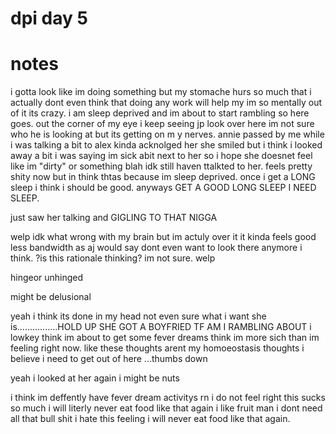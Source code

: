 # dpi day 5 

# notes

 i gotta look like im doing something but my stomache hurs so much that i actually dont even think that doing any work will help my im so mentally out of it its crazy. i am sleep deprived and im about to start rambling so here goes. out the corner of my eye i keep seeing jp look over here im not sure who he is looking at but its getting on m y nerves. annie passed by me while i was talking a bit to alex kinda acknolged her she smiled but i think i looked away a bit i was saying im sick abit next to her so i hope she doesnet feel like im "dirty" or something blah idk still haven ttalkted to her. feels pretty shity now but in think thtas because im sleep deprived. once i get a LONG sleep i think i should be good. anyways GET A GOOD LONG SLEEP I NEED SLEEP.
 
 just saw her talking and GIGLING TO THAT NIGGA

 welp idk what wrong with my brain but im actuly over it it kinda feels good less bandwidth as aj would say dont even want to look there anymore i think. ?is this rationale thinking? im not sure. welp

hingeor unhinged

 might be delusional 

 yeah i think its done in my head not even sure what i want she is................HOLD UP SHE GOT A BOYFRIED TF AM I RAMBLING ABOUT 
 i lowkey think im about to get some fever dreams think im more sich than im feeling right now. like these thoughts arent my homoeostasis thoughts i believe i need to get out of here ...thumbs down

 yeah i looked at her again i might be nuts

 i think im deffently have fever dream activitys rn i do not feel right 
 this sucks so much i will literly never eat food like that again i like fruit man i dont need all that bull shit i hate this feeling i will never eat food like that again.